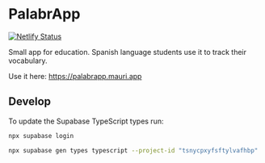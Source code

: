 # PalabrApp

[![Netlify Status](https://api.netlify.com/api/v1/badges/afbb7365-3fa1-4c69-9cbb-486b2b328ab2/deploy-status)](https://app.netlify.com/sites/palabrapp2/deploys)

Small app for education. Spanish language students use it to track their vocabulary.

Use it here: <https://palabrapp.mauri.app>

## Develop

To update the Supabase TypeScript types run:

```zsh
npx supabase login

npx supabase gen types typescript --project-id "tsnycpxyfsftylvafhbp"  --schema public > types/supabase.ts
```
